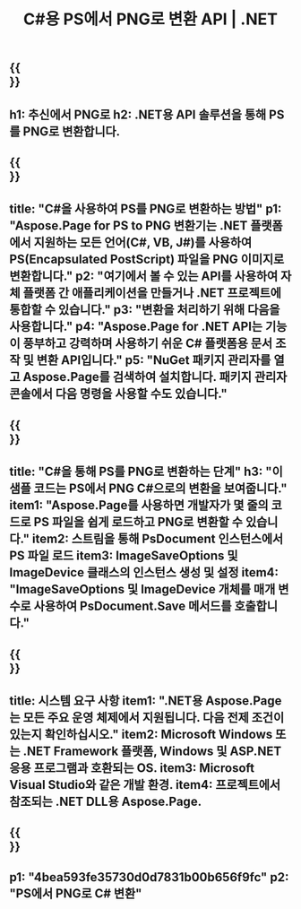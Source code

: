 ﻿---
translation: true
template: /_templates/_conversion-child-net.md
title: C#용 PS에서 PNG로 변환 API |  .NET
url: /net/conversion/ps-to-png/
description: PS에서 PNG C#으로 변환하기 위한 샘플 코드. VB.NET, Asp.NET 또는 모든 .NET 기반 응용 프로그램 내에서 배치 PS 파일을 PNG로 변환하는 API 예제 코드를 사용합니다.
informat: PS
outformat: PNG
otherformats: XPS EPS
---

{{<section banner>}}
---
h1: 추신에서 PNG로
h2: .NET용 API 솔루션을 통해 PS를 PNG로 변환합니다.
---

{{<section overview>}}
---
title: "C#을 사용하여 PS를 PNG로 변환하는 방법"
p1: "Aspose.Page for PS to PNG 변환기는 .NET 플랫폼에서 지원하는 모든 언어(C#, VB, J#)를 사용하여 PS(Encapsulated PostScript) 파일을 PNG 이미지로 변환합니다."
p2: "여기에서 볼 수 있는 API를 사용하여 자체 플랫폼 간 애플리케이션을 만들거나 .NET 프로젝트에 통합할 수 있습니다."
p3: "변환을 처리하기 위해 다음을 사용합니다."
p4: "Aspose.Page for .NET API는 기능이 풍부하고 강력하며 사용하기 쉬운 C# 플랫폼용 문서 조작 및 변환 API입니다."
p5: "NuGet 패키지 관리자를 열고 Aspose.Page를 검색하여 설치합니다. 패키지 관리자 콘솔에서 다음 명령을 사용할 수도 있습니다."
---

{{<section feature1>}}
---
title: "C#을 통해 PS를 PNG로 변환하는 단계"
h3: "이 샘플 코드는 PS에서 PNG C#으로의 변환을 보여줍니다."
item1: "Aspose.Page를 사용하면 개발자가 몇 줄의 코드로 PS 파일을 쉽게 로드하고 PNG로 변환할 수 있습니다."
item2: 스트림을 통해 PsDocument 인스턴스에서 PS 파일 로드
item3: ImageSaveOptions 및 ImageDevice 클래스의 인스턴스 생성 및 설정
item4: "ImageSaveOptions 및 ImageDevice 개체를 매개 변수로 사용하여 PsDocument.Save 메서드를 호출합니다."
---

{{<section feature2>}}
---
title: 시스템 요구 사항
item1: ".NET용 Aspose.Page는 모든 주요 운영 체제에서 지원됩니다. 다음 전제 조건이 있는지 확인하십시오."
item2: Microsoft Windows 또는 .NET Framework 플랫폼, Windows 및 ASP.NET 응용 프로그램과 호환되는 OS.
item3: Microsoft Visual Studio와 같은 개발 환경.
item4: 프로젝트에서 참조되는 .NET DLL용 Aspose.Page.
---

{{<section gist>}}
---
p1: "4bea593fe35730d0d7831b00b656f9fc"
p2: "PS에서 PNG로 C# 변환"
---


